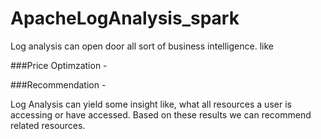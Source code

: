 # ApacheLogAnalysis_spark

Log analysis can open door all sort of business intelligence. like 

###Price Optimzation -

###Recommendation - 

Log Analysis can yield some insight like, what all resources a user is accessing or have accessed.
Based on these results we can recommend related resources.
